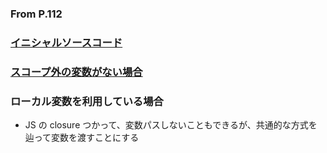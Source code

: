 ### From P.112

### [イニシャルソースコード](https://github.com/jinyongnan810/refactoring/commit/41f283574bbac4c8e98adb0255d0e8fa43eaabe3)

### [スコープ外の変数がない場合](https://github.com/jinyongnan810/refactoring/commit/7fcedbc19a0a6a40cdada2a58be63afc67887449)

### ローカル変数を利用している場合

- JS の closure つかって、変数パスしないこともできるが、共通的な方式を辿って変数を渡すことにする
